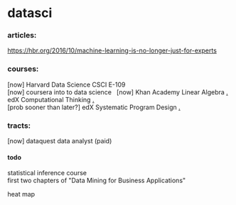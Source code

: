 # datasci

### articles:
https://hbr.org/2016/10/machine-learning-is-no-longer-just-for-experts  

### courses:
[now] Harvard Data Science CSCI E-109  
[now] coursera into to data science  
[now] Khan Academy Linear Algebra [.](https://www.khanacademy.org/math/linear-algebra/vectors-and-spaces?ref=resume_learning#vectors)  
edX Computational Thinking [.](https://www.edx.org/course/introduction-computational-thinking-data-mitx-6-00-2x-4)  
[prob sooner than later?] edX Systematic Program Design [.](https://www.edx.org/xseries/how-code-systematic-program-design)

### tracts:
[now] dataquest data analyst (paid)

#### todo  
statistical inference course  
first two chapters of "Data Mining for Business Applications"

heat map
